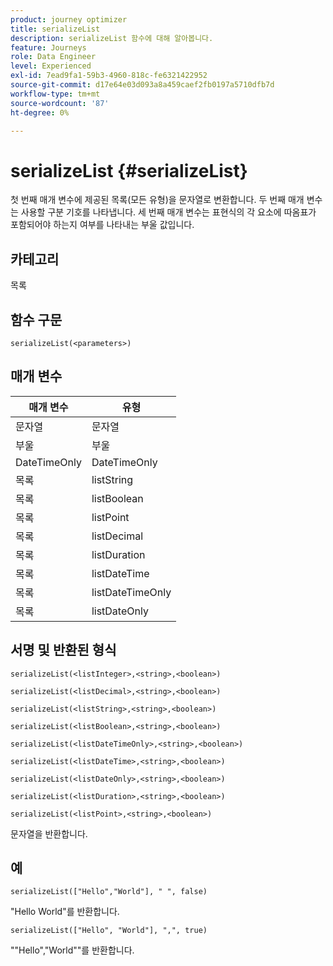 ```yaml
---
product: journey optimizer
title: serializeList
description: serializeList 함수에 대해 알아봅니다.
feature: Journeys
role: Data Engineer
level: Experienced
exl-id: 7ead9fa1-59b3-4960-818c-fe6321422952
source-git-commit: d17e64e03d093a8a459caef2fb0197a5710dfb7d
workflow-type: tm+mt
source-wordcount: '87'
ht-degree: 0%

---
```


# serializeList {#serializeList}

첫 번째 매개 변수에 제공된 목록(모든 유형)을 문자열로 변환합니다. 두 번째 매개 변수는 사용할 구분 기호를 나타냅니다. 세 번째 매개 변수는 표현식의 각 요소에 따옴표가 포함되어야 하는지 여부를 나타내는 부울 값입니다.

## 카테고리

목록

## 함수 구문

`serializeList(<parameters>)`

## 매개 변수

| 매개 변수 | 유형 |
|-----------|------------------|
| 문자열 | 문자열 |
| 부울 | 부울 |
| DateTimeOnly | DateTimeOnly |
| 목록 | listString |
| 목록 | listBoolean |
| 목록 | listPoint |
| 목록 | listDecimal |
| 목록 | listDuration |
| 목록 | listDateTime |
| 목록 | listDateTimeOnly |
| 목록 | listDateOnly |

## 서명 및 반환된 형식

`serializeList(<listInteger>,<string>,<boolean>)`

`serializeList(<listDecimal>,<string>,<boolean>)`

`serializeList(<listString>,<string>,<boolean>)`

`serializeList(<listBoolean>,<string>,<boolean>)`

`serializeList(<listDateTimeOnly>,<string>,<boolean>)`

`serializeList(<listDateTime>,<string>,<boolean>)`

`serializeList(<listDateOnly>,<string>,<boolean>)`

`serializeList(<listDuration>,<string>,<boolean>)`

`serializeList(<listPoint>,<string>,<boolean>)`

문자열을 반환합니다.

## 예

`serializeList(["Hello","World"], " ", false)`

&quot;Hello World&quot;를 반환합니다.

`serializeList(["Hello", "World"], ",", true)`

&quot;&quot;Hello&quot;,&quot;World&quot;&quot;를 반환합니다.
